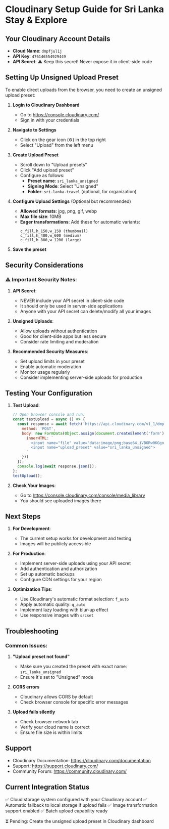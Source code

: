 # Cloudinary Setup Guide for Sri Lanka Stay & Explore

## Your Cloudinary Account Details
- **Cloud Name**: `dmpfjul1j`
- **API Key**: `476146554929449`
- **API Secret**: ⚠️ Keep this secret! Never expose it in client-side code

## Setting Up Unsigned Upload Preset

To enable direct uploads from the browser, you need to create an unsigned upload preset:

1. **Login to Cloudinary Dashboard**
   - Go to https://console.cloudinary.com/
   - Sign in with your credentials

2. **Navigate to Settings**
   - Click on the gear icon (⚙️) in the top right
   - Select "Upload" from the left menu

3. **Create Upload Preset**
   - Scroll down to "Upload presets"
   - Click "Add upload preset"
   - Configure as follows:
     - **Preset name**: `sri_lanka_unsigned`
     - **Signing Mode**: Select "Unsigned"
     - **Folder**: `sri-lanka-travel` (optional, for organization)
     
4. **Configure Upload Settings** (Optional but recommended)
   - **Allowed formats**: jpg, png, gif, webp
   - **Max file size**: 10MB
   - **Eager transformations**: Add these for automatic variants:
     ```
     c_fill,h_150,w_150 (thumbnail)
     c_fill,h_400,w_600 (medium)
     c_fill,h_800,w_1200 (large)
     ```

5. **Save the preset**

## Security Considerations

### ⚠️ Important Security Notes:

1. **API Secret**: 
   - NEVER include your API secret in client-side code
   - It should only be used in server-side applications
   - Anyone with your API secret can delete/modify all your images

2. **Unsigned Uploads**:
   - Allow uploads without authentication
   - Good for client-side apps but less secure
   - Consider rate limiting and moderation

3. **Recommended Security Measures**:
   - Set upload limits in your preset
   - Enable automatic moderation
   - Monitor usage regularly
   - Consider implementing server-side uploads for production

## Testing Your Configuration

1. **Test Upload**:
   ```javascript
   // Open browser console and run:
   const testUpload = async () => {
     const response = await fetch('https://api.cloudinary.com/v1_1/dmpfjul1j/image/upload', {
       method: 'POST',
       body: new FormData(Object.assign(document.createElement('form'), {
         innerHTML: `
           <input name="file" value="data:image/png;base64,iVBORw0KGgoAAAANSUhEUgAAAAEAAAABCAQAAAC1HAwCAAAAC0lEQVR42mNkYAAAAAYAAjCB0C8AAAAASUVORK5CYII=">
           <input name="upload_preset" value="sri_lanka_unsigned">
         `
       }))
     });
     console.log(await response.json());
   };
   testUpload();
   ```

2. **Check Your Images**:
   - Go to https://console.cloudinary.com/console/media_library
   - You should see uploaded images there

## Next Steps

1. **For Development**:
   - The current setup works for development and testing
   - Images will be publicly accessible

2. **For Production**:
   - Implement server-side uploads using your API secret
   - Add authentication and authorization
   - Set up automatic backups
   - Configure CDN settings for your region

3. **Optimization Tips**:
   - Use Cloudinary's automatic format selection: `f_auto`
   - Apply automatic quality: `q_auto`
   - Implement lazy loading with blur-up effect
   - Use responsive images with `srcset`

## Troubleshooting

### Common Issues:

1. **"Upload preset not found"**
   - Make sure you created the preset with exact name: `sri_lanka_unsigned`
   - Ensure it's set to "Unsigned" mode

2. **CORS errors**
   - Cloudinary allows CORS by default
   - Check browser console for specific error messages

3. **Upload fails silently**
   - Check browser network tab
   - Verify your cloud name is correct
   - Ensure file size is within limits

## Support

- Cloudinary Documentation: https://cloudinary.com/documentation
- Support: https://support.cloudinary.com/
- Community Forum: https://community.cloudinary.com/

## Current Integration Status

✅ Cloud storage system configured with your Cloudinary account
✅ Automatic fallback to local storage if upload fails
✅ Image transformation support enabled
✅ Batch upload capability ready

⏳ Pending: Create the unsigned upload preset in Cloudinary dashboard 